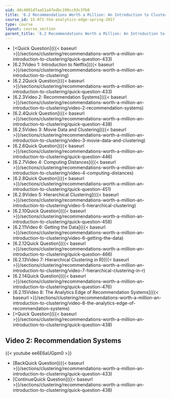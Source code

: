 ```yaml
---
uid: ddc4091d7aa51a47edbc199cc93c3fb8
title: '6.2 Recommendations Worth a Million: An Introduction to Clustering '
course_id: 15-071-the-analytics-edge-spring-2017
type: course
layout: course_section
parent_title: '6.2 Recommendations Worth a Million: An Introduction to Clustering '
---
```


*   [<Quick Question]({{< baseurl >}}/sections/clustering/recommendations-worth-a-million-an-introduction-to-clustering/quick-question-433)
*   [6.2.1Video 1: Introduction to Netflix]({{< baseurl >}}/sections/clustering/recommendations-worth-a-million-an-introduction-to-clustering)
*   [6.2.2Quick Question]({{< baseurl >}}/sections/clustering/recommendations-worth-a-million-an-introduction-to-clustering/quick-question-433)
*   [6.2.3Video 2: Recommendation Systems]({{< baseurl >}}/sections/clustering/recommendations-worth-a-million-an-introduction-to-clustering/video-2-recommendation-systems)
*   [6.2.4Quick Question]({{< baseurl >}}/sections/clustering/recommendations-worth-a-million-an-introduction-to-clustering/quick-question-438)
*   [6.2.5Video 3: Movie Data and Clustering]({{< baseurl >}}/sections/clustering/recommendations-worth-a-million-an-introduction-to-clustering/video-3-movie-data-and-clustering)
*   [6.2.6Quick Question]({{< baseurl >}}/sections/clustering/recommendations-worth-a-million-an-introduction-to-clustering/quick-question-446)
*   [6.2.7Video 4: Computing Distances]({{< baseurl >}}/sections/clustering/recommendations-worth-a-million-an-introduction-to-clustering/video-4-computing-distances)
*   [6.2.8Quick Question]({{< baseurl >}}/sections/clustering/recommendations-worth-a-million-an-introduction-to-clustering/quick-question-451)
*   [6.2.9Video 5: Hierarchical Clustering]({{< baseurl >}}/sections/clustering/recommendations-worth-a-million-an-introduction-to-clustering/video-5-hierarchical-clustering)
*   [6.2.10Quick Question]({{< baseurl >}}/sections/clustering/recommendations-worth-a-million-an-introduction-to-clustering/quick-question-458)
*   [6.2.11Video 6: Getting the Data]({{< baseurl >}}/sections/clustering/recommendations-worth-a-million-an-introduction-to-clustering/video-6-getting-the-data)
*   [6.2.12Quick Question]({{< baseurl >}}/sections/clustering/recommendations-worth-a-million-an-introduction-to-clustering/quick-question-466)
*   [6.2.13Video 7: Hierarchical Clustering in R]({{< baseurl >}}/sections/clustering/recommendations-worth-a-million-an-introduction-to-clustering/video-7-hierarchical-clustering-in-r)
*   [6.2.14Quick Question]({{< baseurl >}}/sections/clustering/recommendations-worth-a-million-an-introduction-to-clustering/quick-question-476)
*   [6.2.15Video 8: The Analytics Edge of Recommendation Systems]({{< baseurl >}}/sections/clustering/recommendations-worth-a-million-an-introduction-to-clustering/video-8-the-analytics-edge-of-recommendation-systems)
*   [\>Quick Question]({{< baseurl >}}/sections/clustering/recommendations-worth-a-million-an-introduction-to-clustering/quick-question-438)

Video 2: Recommendation Systems
-------------------------------

{{< youtube ee6E6aUGpm0 >}}

*   [BackQuick Question]({{< baseurl >}}/sections/clustering/recommendations-worth-a-million-an-introduction-to-clustering/quick-question-433)
*   [ContinueQuick Question]({{< baseurl >}}/sections/clustering/recommendations-worth-a-million-an-introduction-to-clustering/quick-question-438)